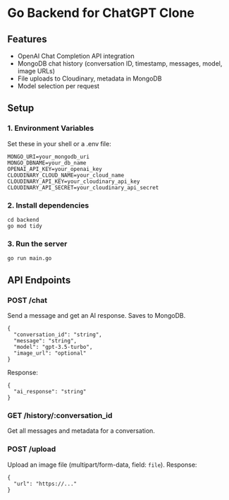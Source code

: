 # Go Backend for ChatGPT Clone

## Features
- OpenAI Chat Completion API integration
- MongoDB chat history (conversation ID, timestamp, messages, model, image URLs)
- File uploads to Cloudinary, metadata in MongoDB
- Model selection per request

## Setup

### 1. Environment Variables
Set these in your shell or a .env file:
```
MONGO_URI=your_mongodb_uri
MONGO_DBNAME=your_db_name
OPENAI_API_KEY=your_openai_key
CLOUDINARY_CLOUD_NAME=your_cloud_name
CLOUDINARY_API_KEY=your_cloudinary_api_key
CLOUDINARY_API_SECRET=your_cloudinary_api_secret
```

### 2. Install dependencies
```
cd backend
go mod tidy
```

### 3. Run the server
```
go run main.go
```

## API Endpoints

### POST /chat
Send a message and get an AI response. Saves to MongoDB.
```
{
  "conversation_id": "string",
  "message": "string",
  "model": "gpt-3.5-turbo",
  "image_url": "optional"
}
```
Response:
```
{
  "ai_response": "string"
}
```

### GET /history/:conversation_id
Get all messages and metadata for a conversation.

### POST /upload
Upload an image file (multipart/form-data, field: `file`).
Response:
```
{
  "url": "https://..."
}
``` 